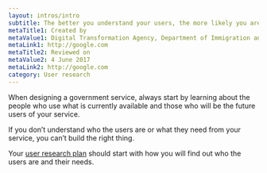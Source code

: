 ```yaml
---
layout: intros/intro
subtitle: The better you understand your users, the more likely you are to design and build a service that works well for them.
metaTitle1: Created by
metaValue1: Digital Transformation Agency, Department of Immigration and Border Protection
metaLink1: http://google.com
metaTitle2: Reviewed on
metaValue2: 4 June 2017
metaLink2: http://google.com
category: User research
---
```

When designing a government service, always start by learning about the people who use what is currently available and those who will be the future users of your service.

If you don’t understand who the users are or what they need from your service, you can’t build the right thing.

Your [user research plan](../planning-user-research/) should start with how you will find out who the users are and their needs.
